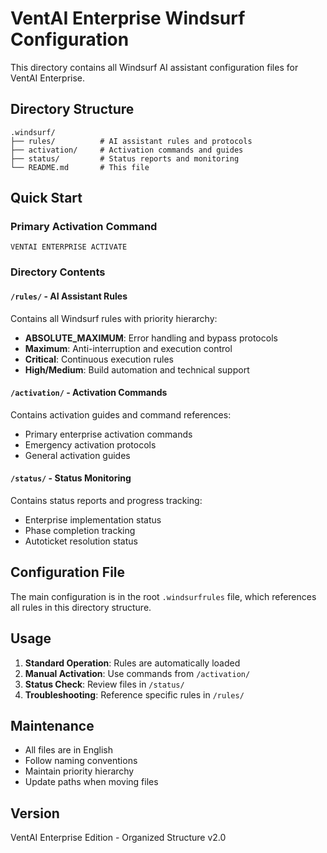 # VentAI Enterprise Windsurf Configuration

This directory contains all Windsurf AI assistant configuration files for VentAI Enterprise.

## Directory Structure

```
.windsurf/
├── rules/          # AI assistant rules and protocols
├── activation/     # Activation commands and guides  
├── status/         # Status reports and monitoring
└── README.md       # This file
```

## Quick Start

### Primary Activation Command
```
VENTAI ENTERPRISE ACTIVATE
```

### Directory Contents

#### `/rules/` - AI Assistant Rules
Contains all Windsurf rules with priority hierarchy:
- **ABSOLUTE_MAXIMUM**: Error handling and bypass protocols
- **Maximum**: Anti-interruption and execution control
- **Critical**: Continuous execution rules
- **High/Medium**: Build automation and technical support

#### `/activation/` - Activation Commands
Contains activation guides and command references:
- Primary enterprise activation commands
- Emergency activation protocols
- General activation guides

#### `/status/` - Status Monitoring
Contains status reports and progress tracking:
- Enterprise implementation status
- Phase completion tracking
- Autoticket resolution status

## Configuration File

The main configuration is in the root `.windsurfrules` file, which references all rules in this directory structure.

## Usage

1. **Standard Operation**: Rules are automatically loaded
2. **Manual Activation**: Use commands from `/activation/`
3. **Status Check**: Review files in `/status/`
4. **Troubleshooting**: Reference specific rules in `/rules/`

## Maintenance

- All files are in English
- Follow naming conventions
- Maintain priority hierarchy
- Update paths when moving files

## Version

VentAI Enterprise Edition - Organized Structure v2.0